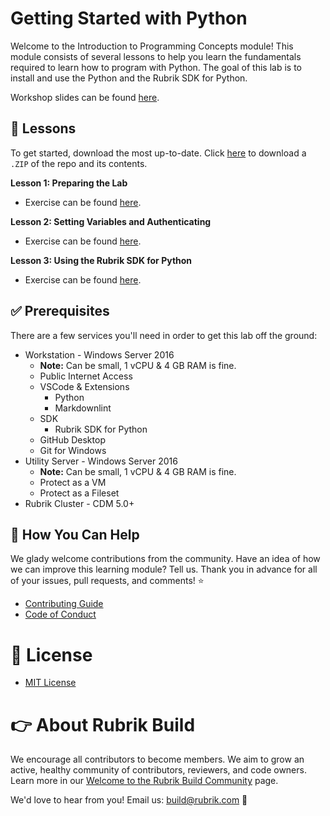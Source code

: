 # Getting Started with Python

Welcome to the Introduction to Programming Concepts module! This module consists of several lessons to help you learn the fundamentals required to learn how to program with Python. The goal of this lab is to install and use the Python and the Rubrik SDK for Python.

Workshop slides can be found [here](/Getting%20Started%20with%20Python.pdf).

## :pencil: Lessons

To get started, download the most up-to-date. Click [here](https://codeload.github.com/RoxieAtRubrik/getting-started-with-python/zip/master) to download a `.ZIP` of the repo and its contents.

**Lesson 1: Preparing the Lab**

* Exercise can be found [here](/Lesson-1.md).

**Lesson 2: Setting Variables and Authenticating**

* Exercise can be found [here](/Lesson-2.md).

**Lesson 3: Using the Rubrik SDK for Python**

* Exercise can be found [here](/Lesson-3.md).

## :white_check_mark: Prerequisites

There are a few services you'll need in order to get this lab off the ground:

* Workstation - Windows Server 2016
  * **Note:** Can be small, 1 vCPU & 4 GB RAM is fine.
  * Public Internet Access
  * VSCode & Extensions
    * Python
    * Markdownlint
  * SDK
    * Rubrik SDK for Python
  * GitHub Desktop
  * Git for Windows
* Utility Server - Windows Server 2016
  * **Note:** Can be small, 1 vCPU & 4 GB RAM is fine.
  * Protect as a VM
  * Protect as a Fileset
* Rubrik Cluster - CDM 5.0+

## :muscle: How You Can Help

We glady welcome contributions from the community. Have an idea of how we can improve this learning module? Tell us. Thank you in advance for all of your issues, pull requests, and comments! :star:

* [Contributing Guide](CONTRIBUTING.md)
* [Code of Conduct](CODE_OF_CONDUCT.md)

# :pushpin: License

* [MIT License](LICENSE)

# :point_right: About Rubrik Build

We encourage all contributors to become members. We aim to grow an active, healthy community of contributors, reviewers, and code owners. Learn more in our [Welcome to the Rubrik Build Community](https://github.com/rubrikinc/welcome-to-rubrik-build) page.

We'd love to hear from you! Email us: build@rubrik.com :love_letter:
